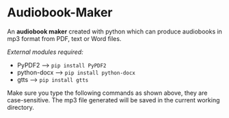 # Audiobook-Maker
An **audiobook maker** created with python which can produce audiobooks in mp3 format from PDF, text or Word files.

*External modules required:*
- PyPDF2 --> ```pip install PyPDF2```
- python-docx --> ```pip install python-docx```
- gtts --> ```pip install gtts```

Make sure you type the following commands as shown above, they are case-sensitive.
The mp3 file generated will be saved in the current working directory.
